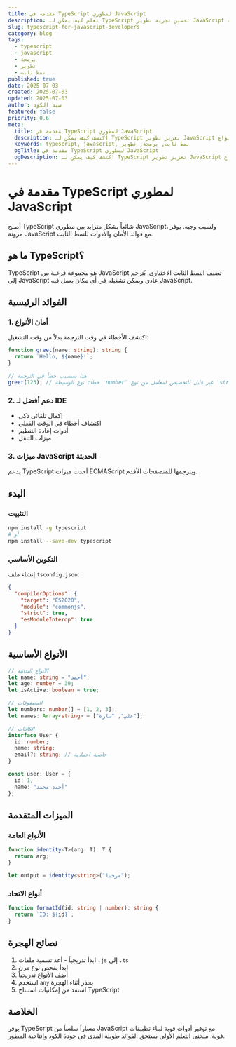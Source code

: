 ```yaml
---
title: مقدمة في TypeScript لمطوري JavaScript
description: تعلم كيف يمكن لـ TypeScript تحسين تجربة تطوير JavaScript مع النمط الثابت والميزات الحديثة
slug: typescript-for-javascript-developers
category: blog
tags: 
  - typescript
  - javascript
  - برمجة
  - تطوير
  - نمط ثابت
published: true
date: 2025-07-03
created: 2025-07-03
updated: 2025-07-03
author: سيد الكود
featured: false
priority: 0.6
meta:
  title: مقدمة في TypeScript لمطوري JavaScript
  description: اكتشف كيف يمكن لـ TypeScript تعزيز تطوير JavaScript مع أدوات أفضل وأمان الأنواع
  keywords: typescript, javascript, نمط ثابت, برمجة, تطوير
  ogTitle: مقدمة في TypeScript لمطوري JavaScript
  ogDescription: اكتشف كيف يمكن لـ TypeScript تعزيز تطوير JavaScript مع أدوات أفضل وأمان الأنواع
---
```


# مقدمة في TypeScript لمطوري JavaScript

أصبح TypeScript شائعاً بشكل متزايد بين مطوري JavaScript، ولسبب وجيه. يوفر مرونة JavaScript مع فوائد الأمان والأدوات للنمط الثابت.

## ما هو TypeScript؟

TypeScript هو مجموعة فرعية من JavaScript تضيف النمط الثابت الاختياري. يُترجم إلى JavaScript عادي ويمكن تشغيله في أي مكان يعمل فيه JavaScript.

## الفوائد الرئيسية

### 1. أمان الأنواع
اكتشف الأخطاء في وقت الترجمة بدلاً من وقت التشغيل:

```typescript
function greet(name: string): string {
  return `Hello, ${name}!`;
}

// هذا سيسبب خطأ في الترجمة
greet(123); // خطأ: نوع الوسيطة 'number' غير قابل للتخصيص لمعامل من نوع 'string'
```

### 2. دعم أفضل لـ IDE
- إكمال تلقائي ذكي
- اكتشاف أخطاء في الوقت الفعلي
- أدوات إعادة التنظيم
- ميزات التنقل

### 3. ميزات JavaScript الحديثة
يدعم TypeScript أحدث ميزات ECMAScript ويترجمها للمتصفحات الأقدم.

## البدء

### التثبيت
```bash
npm install -g typescript
# أو
npm install --save-dev typescript
```

### التكوين الأساسي
إنشاء ملف `tsconfig.json`:

```json
{
  "compilerOptions": {
    "target": "ES2020",
    "module": "commonjs",
    "strict": true,
    "esModuleInterop": true
  }
}
```

## الأنواع الأساسية

```typescript
// الأنواع البدائية
let name: string = "أحمد";
let age: number = 30;
let isActive: boolean = true;

// المصفوفات
let numbers: number[] = [1, 2, 3];
let names: Array<string> = ["علي", "سارة"];

// الكائنات
interface User {
  id: number;
  name: string;
  email?: string; // خاصية اختيارية
}

const user: User = {
  id: 1,
  name: "أحمد محمد"
};
```

## الميزات المتقدمة

### الأنواع العامة
```typescript
function identity<T>(arg: T): T {
  return arg;
}

let output = identity<string>("مرحبا");
```

### أنواع الاتحاد
```typescript
function formatId(id: string | number): string {
  return `ID: ${id}`;
}
```

## نصائح الهجرة

1. ابدأ تدريجياً - أعد تسمية ملفات `.js` إلى `.ts`
2. ابدأ بفحص نوع مرن
3. أضف الأنواع تدريجياً
4. استخدم `any` بحذر أثناء الهجرة
5. استفد من إمكانيات استنتاج TypeScript

## الخلاصة

يوفر TypeScript مساراً سلساً من JavaScript مع توفير أدوات قوية لبناء تطبيقات قوية. منحنى التعلم الأولي يستحق الفوائد طويلة المدى في جودة الكود وإنتاجية المطور.
